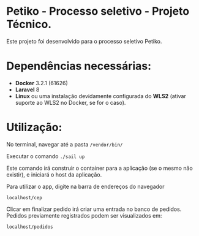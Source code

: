 
# Petiko - Processo seletivo - Projeto Técnico.

Este projeto foi desenvolvido para o processo seletivo Petiko.

# Dependências necessárias:

* **Docker** 3.2.1 (61626)
* **Laravel** 8
* **Linux** ou uma instalação devidamente configurada do **WLS2** (ativar suporte ao WLS2 no Docker, se for o caso).

# Utilização:

No terminal, navegar até a pasta `/vendor/bin/`

Executar o comando `./sail up`

Este comando irá construir o container para a aplicação (se o mesmo não existir), e iniciará o host da aplicação.

Para utilizar o app, digite na barra de endereços do navegador

`localhost/cep`

Clicar em finalizar pedido irá criar uma entrada no banco de pedidos. Pedidos previamente registrados podem ser visualizados em:

`localhost/pedidos`